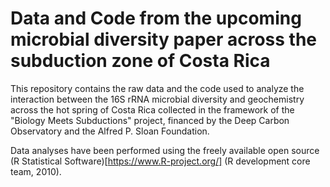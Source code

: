 # Data and Code from the upcoming microbial diversity paper across the subduction zone of Costa Rica

This repository contains the raw data and the code used to analyze the interaction between the 16S rRNA microbial diversity and geochemistry across the hot spring of Costa Rica collected in the framework of the "Biology Meets Subductions" project, financed by the Deep Carbon Observatory and the Alfred P. Sloan Foundation.

Data analyses have been performed using the freely available open source (R Statistical Software)[https://www.R-project.org/] (R development core team, 2010).
